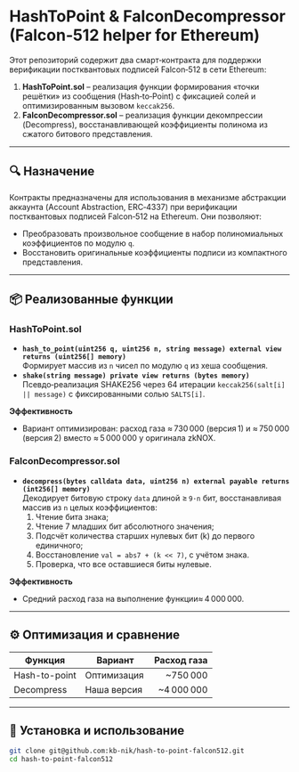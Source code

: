 # HashToPoint & FalconDecompressor (Falcon‑512 helper for Ethereum)

Этот репозиторий содержит два смарт‑контракта для поддержки верификации постквантовых подписей Falcon‑512 в сети Ethereum:

1. **HashToPoint.sol** – реализация функции формирования «точки решётки» из сообщения (Hash‑to‑Point) с фиксацией солей и оптимизированным вызовом `keccak256`.  
2. **FalconDecompressor.sol** – реализация функции декомпрессии (Decompress), восстанавливающей коэффициенты полинома из сжатого битового представления.

---

## 🔍 Назначение

Контракты предназначены для использования в механизме абстракции аккаунта (Account Abstraction, ERC‑4337) при верификации постквантовых подписей Falcon‑512 на Ethereum. Они позволяют:

- Преобразовать произвольное сообщение в набор полиномиальных коэффициентов по модулю `q`.  
- Восстановить оригинальные коэффициенты подписи из компактного представления.

---

## 📦 Реализованные функции

### HashToPoint.sol

- **`hash_to_point(uint256 q, uint256 n, string message) external view returns (uint256[] memory)`**  
  Формирует массив из `n` чисел по модулю `q` из хеша сообщения.  
- **`shake(string message) private view returns (bytes memory)`**  
  Псевдо‑реализация SHAKE256 через 64 итерации `keccak256(salt[i] || message)` с фиксированными солью `SALTS[i]`.

**Эффективность**  
- Вариант оптимизирован: расход газа ≈ 730 000 (версия 1) и ≈ 750 000 (версия 2) вместо ≈ 5 000 000 у оригинала zkNOX.  

### FalconDecompressor.sol

- **`decompress(bytes calldata data, uint256 n) external payable returns (int256[] memory)`**  
  Декодирует битовую строку `data` длиной ≥ `9·n` бит, восстанавливая массив из `n` целых коэффициентов:
  1. Чтение бита знака;  
  2. Чтение 7 младших бит абсолютного значения;  
  3. Подсчёт количества старших нулевых бит (k) до первого единичного;  
  4. Восстановление `val = abs7 + (k << 7)`, с учётом знака.  
  5. Проверка, что все оставшиеся биты нулевые.  

**Эффективность**  
- Средний расход газа на выполнение функции≈ 4 000 000.  

---

## ⚙️ Оптимизация и сравнение

| Функция           | Вариант      | Расход газа  |
|-------------------|--------------|-------------:|
| Hash-to-point     | Оптимизация   |     ~750 000 |
| Decompress        | Наша версия  |   ~4 000 000 |

---

## 🚀 Установка и использование

```bash
git clone git@github.com:kb-nik/hash-to-point-falcon512.git
cd hash-to-point-falcon512

